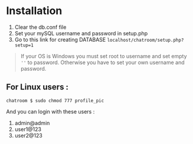 # Installation 
1. Clear the db.conf file
2. Set your mySQL username and password in setup.php
3. Go to this link for creating DATABASE `localhost/chatroom/setup.php?setup=1`

>If your OS is Windows you must set root to username and set empty `''` to password.
>Otherwise you have to set your own username and password.


## For Linux users :
`chatroom $ sudo chmod 777 profile_pic`

And you can login with these users : 
1. admin@admin
2. user1@123
3. user2@123
